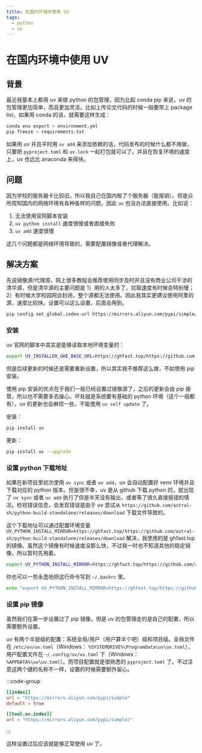 ```yaml
---
title: 在国内环境中使用 UV
tags:
  - python
  - uv
---
```


# 在国内环境中使用 UV

## 背景

最近我基本上都用 uv 来做 python 的包管理，因为比起 conda pip 来说，uv 的包管理更加简单，而且更加灵活。比如上传论文代码的时候一般要带上 package list，如果用 conda 的话，就需要这样生成：

```bash
conda env export > environment.yml
pip freeze > requirements.txt
```

如果用 uv 并且平时用 `uv add` 来添加依赖的话，代码发布的时候什么都不用做，只要把 `pyproject.toml` 和 `uv.lock` 一起打包就可以了。并且在恢复环境的速度上，uv 也远比 anaconda 来得快。

## 问题

因为学校的服务器卡比较旧，所以我自己在国内租了个服务器（能报销）。但是众所周知国内的网络环境有各种各样的问题，因此 `uv` 也没办法直接使用。比如说：

1. 无法使用官网脚本安装
2. `uv python install` 速度很慢或者直接失败
3. `uv add` 速度很慢

这几个问题都是网络环境导致的，需要配置镜像或者代理解决。

## 解决方案

先说镜像源/代理源，网上很多教程会推荐使用同步及时并且没有商业公司干涉的清华源，但是清华源的主要问题是 1）用的人太多了，拉取速度有时候会特别慢；2）有时候大学校园网会封闭，整个源都无法使用。因此我其实更建议使用阿里的源，速度比较快。设置可以这么设置，后面会用到。

```bash
pip config set global.index-url https://mirrors.aliyun.com/pypi/simple/
```

### 安装

uv 官网的脚本中其实是能够读取本地环境变量的：

```bash
export UV_INSTALLER_GHE_BASE_URL=https://ghfast.top/https://github.com; curl -LsSf https://astral.sh/uv/install.sh | sh
```

但是后续更新的时候还是需要重新设置，所以其实我不推荐这么做，不如使用 pip 安装。

使用 pip 安装的优点在于我们一般已经设置过镜像源了，之后的更新会由 pip 接管，所以也不需要多去操心。坏处就是系统要有基础的 python 环境（这个一般都有），uv 的更新也会麻烦一些，不能使用 `uv self update` 了。

安装：

```bash
pip install uv
```

更新：

```bash
pip install uv --upgrade
```

### 设置 python 下载地址

如果在新项目里初次使用 `uv sync` 或者 `uv add`，uv 会自动配置好 venv 环境并且下载对应的 python 版本。但是很不幸，uv 是从 github 下载 python 的，就出现了 `uv sync` 或者 `uv add` 执行了但是半天没有输出，或者等了很久直接报错的情况。检视错误信息，会发现错误是由于 uv 尝试从 `https://github.com/astral-sh/python-build-standalone/releases/download` 下载文件导致的。

这个下载地址可以通过配置环境变量 `UV_PYTHON_INSTALL_MIRROR=https://ghfast.top/https://github.com/astral-sh/python-build-standalone/releases/download` 解决，我使用的是 ghfast.top 的镜像。虽然这个镜像有时候速度没那么快，不过我一时也不知道其他的稳定镜像，所以暂时先用着。

```bash
export UV_PYTHON_INSTALL_MIRROR=https://ghfast.top/https://github.com/astral-sh/python-build-standalone/releases/download
```

你也可以一劳永逸地把这行命令写到 `~/.bashrc` 里。

```bash
echo "export UV_PYTHON_INSTALL_MIRROR=https://ghfast.top/https://github.com/astral-sh/python-build-standalone/releases/download" >> ~/.bashrc
```

### 设置 pip 镜像

虽然我们在第一步设置过了 pip 镜像，但是 uv 的包管理走的是自己的配置，所以需要额外设置。

uv 有两个半层级的配置：系统全局/用户（用户算半个吧）级和项目级。全局文件在 `/etc/uv/uv.toml`（Windows： `%SYSTEMDRIVE%\ProgramData\uv\uv.toml`），用户配置文件在 `~/.config/uv/uv.toml` 下（Windows： `%APPDATA%\uv\uv.toml`）。而项目配置就是很熟悉的 `pyproject.toml` 了。不过注意这两个键的名称不一样，设置的时候需要额外留心。

:::code-group

```toml [uv.toml]
[[index]]
url = "https://mirrors.aliyun.com/pypi/simple"
default = true
```

```toml [pyproject.toml]
[[tool.uv.index]]
url = "https://mirrors.aliyun.com/pypi/simple/"
```

:::

这样设置过后应该就能够正常使用 uv 了。
